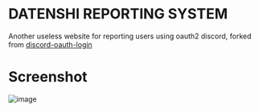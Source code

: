 # DATENSHI REPORTING SYSTEM
Another useless website for reporting users using oauth2 discord, forked from [discord-oauth-login](https://github.com/iTURTL3/discord-oauth2-login)

# Screenshot
![image](https://i.ibb.co/XjhdKjQ/Desktop-Screenshot-2021-12-13-21-56-12-74.png)

